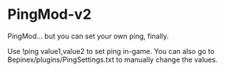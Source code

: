 # PingMod-v2
PingMod... but you can set your own ping, finally.


Use !ping value1,value2 to set ping in-game.
You can also go to Bepinex/plugins/PingSettings.txt to manually change the values.
